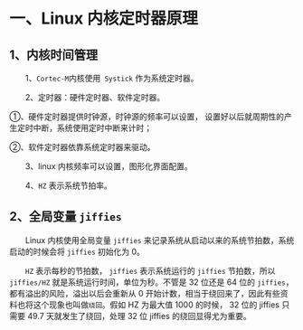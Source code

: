 # 一、Linux 内核定时器原理
## 1、内核时间管理
&emsp;&emsp;1、`Cortec-M`内核使用` Systick` 作为系统定时器。

&emsp;&emsp;2、定时器：硬件定时器、软件定时器。

①、硬件定时器提供时钟源，时钟源的频率可以设置， 设置好以后就周期性的产生定时中断，系统使用定时中断来计时；

②、软件定时器依靠系统定时器来驱动。

&emsp;&emsp;3、linux 内核频率可以设置，图形化界面配置。

&emsp;&emsp;4、`HZ` 表示系统节拍率。

## 2、全局变量 `jiffies`
&emsp;&emsp;Linux 内核使用全局变量 `jiffies` 来记录系统从启动以来的系统节拍数，系统启动的时候会将 `jiffies` 初始化为 0。

&emsp;&emsp;`HZ` 表示每秒的节拍数， `jiffies` 表示系统运行的 `jiffies` 节拍数，所以 `jiffies/HZ` 就是系统运行时间，单位为秒。不管是 32 位还是 64 位的 `jiffies`，都有溢出的风险，溢出以后会重新从 0 开始计数，相当于绕回来了，因此有些资料也将这个现象也叫做`绕回`。假如 HZ 为最大值 1000 的时候， 32 位的 jiffies 只需要 49.7 天就发生了绕回，处理 32 位 jiffies 的绕回显得尤为重要。
<!--stackedit_data:
eyJoaXN0b3J5IjpbNDMwMzQwODA3LDE4OTE0ODU2OF19
-->